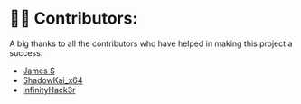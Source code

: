 
# 🧑‍💻 Contributors:

A big thanks to all the contributors who have helped in making this project a success.

-   [James S](https://github.com/James-S-YT)
-   [ShadowKai_x64](https://github.com/KaiXavier-64)
-   [InfinityHack3r](https://github.com/InfinityHack3r)
